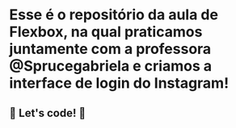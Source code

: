 # Esse é o repositório da aula de Flexbox, na qual praticamos juntamente com a professora @Sprucegabriela e criamos a interface de login do Instagram! 

## 🚀 Let's code! 🚀
